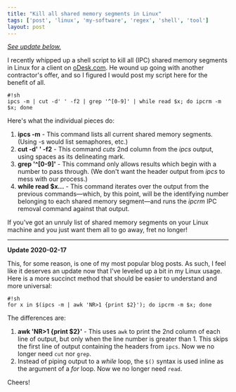 ```yaml
---
title: "Kill all shared memory segments in Linux"
tags: ['post', 'linux', 'my-software', 'regex', 'shell', 'tool']
layout: post
---
```


_[See update below.](#update)_

I recently whipped up a shell script to kill all (IPC) shared memory
segments in Linux for a client on [oDesk.com](http://www.odesk.com). He
wound up going with another contractor's offer, and so I figured I would
post my script here for the benefit of all.<!--more-->

    #!sh
    ipcs -m | cut -d' ' -f2 | grep '^[0-9]' | while read $x; do ipcrm -m $x; done

Here's what the individual pieces do:

1. **ipcs -m** - This command lists all current shared memory segments.
   (Using -s would list semaphores, etc.)
2. **cut -d' ' -f2** - This command *cuts* 2nd column from the *ipcs*
   output, using spaces as its delineating mark.
3. **grep '^[0-9]'** - This command only allows results which begin
   with a number to pass through. (We don't want the header output from
   *ipcs* to mess with our process.)
4. **while read $x...** - This command iterates over the output from
   the previous commands—which, by this point, will be the identifying
   number belonging to each shared memory segment—and runs the *ipcrm*
   IPC removal command against that output.

If you've got an unruly list of shared memory segments on your Linux
machine and you just want them all to go away, fret no longer!

---

<a name="update"></a>
**Update 2020-02-17**

This, for some reason, is one of my most popular blog posts. As such, I feel
like it deserves an update now that I've leveled up a bit in my Linux usage.
Here is a more succinct method that should be easier to understand and more
universal:

    #!sh
    for x in $(ipcs -m | awk 'NR>1 {print $2}'); do ipcrm -m $x; done

The differences are:

1. **awk 'NR>1 {print $2}'** - This uses `awk` to print the 2nd column of each
   line of output, but only when the line number is greater than 1. This
   skips the first line of output containing the headers from `ipcs`. Now
   we no longer need `cut` nor `grep`.
2. Instead of piping output to a _while_ loop, the `$()` syntax is used inline
   as the argument of a _for_ loop. Now we no longer need `read`.

Cheers!
